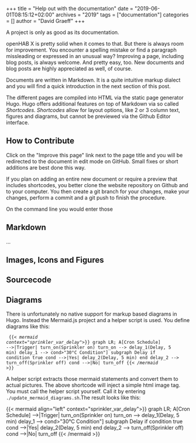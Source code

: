 +++
title = "Help out with the documentation"
date = "2019-06-01T08:15:12+02:00"
archives = "2019"
tags = ["documentation"]
categories = []
author = "David Graeff"
+++

A project is only as good as its documentation.

openHAB X is pretty solid when it comes to that. But there is always room for improvement. You encounter a spelling mistake or find a paragraph missleading or expressed in an unusual way? Improving a page, including blog posts, is always welcome. And pretty easy, too. New documents and blog posts are highly appreciated as well, of course.

Documents are written in Markdown. It is a quite intuitive markup dialect and you will find a quick introduction in the next section of this post.

The different pages are compiled into HTML via the static page generator Hugo. Hugo offers additional features on top of Markdown via so called *Shortcodes*. *Shortcodes* allow for layout options, like 2 or 3 column text, figures and diagrams, but cannot be previewed via the Github Editor interface.

## How to Contribute

Click on the "Improve this page" link next to the page title and you will be redirected to the document in edit mode on GitHub. Small fixes or short additions are best done this way.

If you plan on adding an entire new document or require a preview that includes shortcodes, you better clone the website repository on Github and to your computer. You then create a git branch for your changes, make your changes, perform a commit and a git push to finish the procedure.

On the command line you would enter those 

## Markdown

...

## Images, Icons and Figures

## Sourcecode

## Diagrams

There is unfortunately no native support for markup based diagrams in Hugo. Instead the Mermaid.js project and a helper script is used. You define diagrams like this:

<code><pre>
{{*< mermaid context="sprinkler_var_delay">*}}
graph LR;
    A[Cron Schedule] -->|Trigger| turn_on(Sprinkler on)
	turn_on --> delay_1(Delay, 5 min)
	delay_1 --> cond>"30°C Condition"]
	subgraph Delay if condition true
	cond -->|Yes| delay_2(Delay, 5 min)
	end
	delay_2 --> turn_off(Sprinkler off)
	cond -->|No| turn_off
{{*< /mermaid >*}}
</pre></code>

A helper script extracts those mermaid statements and convert them to actual pictures. The above shortcode will inject a simple html image tag. You must call the helper script yourself. Call it by entering `./update_mermaid_diagrams.sh`.The result looks like this:

{{< mermaid align="left" context="sprinkler_var_delay">}}
graph LR;
    A[Cron Schedule] -->|Trigger| turn_on(Sprinkler on)
	turn_on --> delay_1(Delay, 5 min)
	delay_1 --> cond>"30°C Condition"]
	subgraph Delay if condition true
	cond -->|Yes| delay_2(Delay, 5 min)
	end
	delay_2 --> turn_off(Sprinkler off)
	cond -->|No| turn_off
{{< /mermaid >}}
